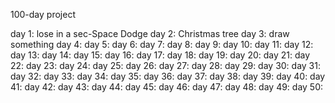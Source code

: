 100-day project

day 1: lose in a sec-Space Dodge
day 2: Christmas tree
day 3: draw something
day 4:
day 5:
day 6:
day 7:
day 8:
day 9:
day 10:
day 11:
day 12:
day 13:
day 14:
day 15:
day 16:
day 17:
day 18:
day 19:
day 20:
day 21:
day 22:
day 23:
day 24:
day 25:
day 26:
day 27:
day 28:
day 29:
day 30:
day 31:
day 32:
day 33:
day 34:
day 35:
day 36:
day 37:
day 38:
day 39:
day 40:
day 41:
day 42:
day 43:
day 44:
day 45:
day 46:
day 47:
day 48:
day 49:
day 50:
